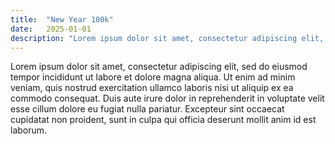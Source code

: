 ```yaml
---
title:  "New Year 100k"
date:   2025-01-01 
description: "Lorem ipsum dolor sit amet, consectetur adipiscing elit, sed do eiusmod tempor incididunt ut labore et dolore magna aliqua"
---
```


Lorem ipsum dolor sit amet, consectetur adipiscing elit, sed do eiusmod tempor incididunt ut labore et dolore magna aliqua. Ut enim ad minim veniam, quis nostrud exercitation ullamco laboris nisi ut aliquip ex ea commodo consequat. Duis aute irure dolor in reprehenderit in voluptate velit esse cillum dolore eu fugiat nulla pariatur. Excepteur sint occaecat cupidatat non proident, sunt in culpa qui officia deserunt mollit anim id est laborum.